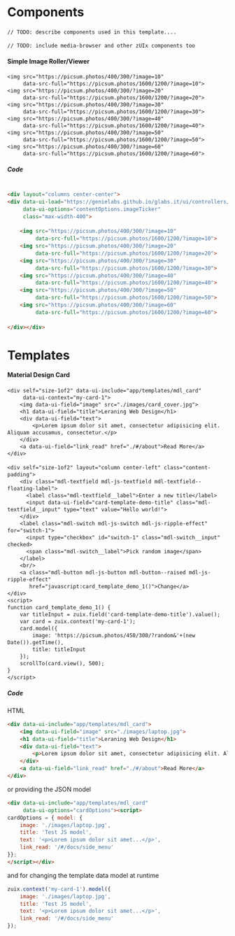 # Components


`// TODO: describe components used in this template....`

`// TODO: include media-browser and other zUIx components too`

#### Simple Image Roller/Viewer

<div layout="columns center-center">
<div data-ui-load="https://genielabs.github.io/glabs.it/ui/controllers/image_ticker"
     data-ui-options="contentOptions.imageTicker"
     class="max-width-400">

    <img src="https://picsum.photos/400/300/?image=10"
         data-src-full="https://picsum.photos/1600/1200/?image=10">
    <img src="https://picsum.photos/400/300/?image=20"
         data-src-full="https://picsum.photos/1600/1200/?image=20">
    <img src="https://picsum.photos/400/300/?image=30"
         data-src-full="https://picsum.photos/1600/1200/?image=30">
    <img src="https://picsum.photos/400/300/?image=40"
         data-src-full="https://picsum.photos/1600/1200/?image=40">
    <img src="https://picsum.photos/400/300/?image=50"
         data-src-full="https://picsum.photos/1600/1200/?image=50">
    <img src="https://picsum.photos/400/300/?image=60"
         data-src-full="https://picsum.photos/1600/1200/?image=60">

</div></div>

##### Code

```html

<div layout="columns center-center">
<div data-ui-load="https://genielabs.github.io/glabs.it/ui/controllers/image_ticker"
     data-ui-options="contentOptions.imageTicker"
     class="max-width-400">

    <img src="https://picsum.photos/400/300/?image=10"
         data-src-full="https://picsum.photos/1600/1200/?image=10">
    <img src="https://picsum.photos/400/300/?image=20"
         data-src-full="https://picsum.photos/1600/1200/?image=20">
    <img src="https://picsum.photos/400/300/?image=30"
         data-src-full="https://picsum.photos/1600/1200/?image=30">
    <img src="https://picsum.photos/400/300/?image=40"
         data-src-full="https://picsum.photos/1600/1200/?image=40">
    <img src="https://picsum.photos/400/300/?image=50"
         data-src-full="https://picsum.photos/1600/1200/?image=50">
    <img src="https://picsum.photos/400/300/?image=60"
         data-src-full="https://picsum.photos/1600/1200/?image=60">

</div></div>
```


# Templates

#### Material Design Card

<div layout="rows center-center">

    <div self="size-1of2" data-ui-include="app/templates/mdl_card"
         data-ui-context="my-card-1">
        <img data-ui-field="image" src="./images/card_cover.jpg">
        <h1 data-ui-field="title">Leraning Web Design</h1>
        <div data-ui-field="text">
            <p>Lorem ipsum dolor sit amet, consectetur adipisicing elit. Aliquam accusamus, consectetur.</p>
        </div>
        <a data-ui-field="link_read" href="./#/about">Read More</a>
    </div>

    <div self="size-1of2" layout="column center-left" class="content-padding">
        <div class="mdl-textfield mdl-js-textfield mdl-textfield--floating-label">
          <label class="mdl-textfield__label">Enter a new title</label>
          <input data-ui-field="card-template-demo-title" class="mdl-textfield__input" type="text" value="Hello world!">
        </div>
        <label class="mdl-switch mdl-js-switch mdl-js-ripple-effect" for="switch-1">
          <input type="checkbox" id="switch-1" class="mdl-switch__input" checked>
          <span class="mdl-switch__label">Pick random image</span>
        </label>
        <br/>
        <a class="mdl-button mdl-js-button mdl-button--raised mdl-js-ripple-effect"
           href="javascript:card_template_demo_1()">Change</a>
    </div>
    <script>
    function card_template_demo_1() {
        var titleInput = zuix.field('card-template-demo-title').value();
        var card = zuix.context('my-card-1');
        card.model({
            image: 'https://picsum.photos/450/300/?random&'+(new Date()).getTime(),
            title: titleInput
        });
        scrollTo(card.view(), 500);
    }
    </script>

</div>

##### Code

HTML

```html
<div data-ui-include="app/templates/mdl_card">
    <img data-ui-field="image" src="./images/laptop.jpg">
    <h1 data-ui-field="title">Leraning Web Design</h1>
    <div data-ui-field="text">
        <p>Lorem ipsum dolor sit amet, consectetur adipisicing elit. Aliquam accusamus, consectetur.</p>
    </div>
    <a data-ui-field="link_read" href="./#/about">Read More</a>
</div>
```

or providing the JSON model

```html
<div data-ui-include="app/templates/mdl_card"
     data-ui-options="cardOptions"><script>
cardOptions = { model: {
    image: './images/laptop.jpg',
    title: 'Test JS model',
    text: '<p>Lorem ipsum dolor sit amet...</p>',
    link_read: '/#/docs/side_menu'
}};
</script></div>
```

and for changing the template data model at runtime

```javascript
zuix.context('my-card-1').model({
    image: './images/laptop.jpg',
    title: 'Test JS model',
    text: '<p>Lorem ipsum dolor sit amet...</p>',
    link_read: '/#/docs/side_menu'
});
```

